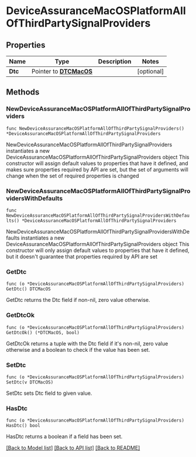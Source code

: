 # DeviceAssuranceMacOSPlatformAllOfThirdPartySignalProviders

## Properties

Name | Type | Description | Notes
------------ | ------------- | ------------- | -------------
**Dtc** | Pointer to [**DTCMacOS**](DTCMacOS.md) |  | [optional] 

## Methods

### NewDeviceAssuranceMacOSPlatformAllOfThirdPartySignalProviders

`func NewDeviceAssuranceMacOSPlatformAllOfThirdPartySignalProviders() *DeviceAssuranceMacOSPlatformAllOfThirdPartySignalProviders`

NewDeviceAssuranceMacOSPlatformAllOfThirdPartySignalProviders instantiates a new DeviceAssuranceMacOSPlatformAllOfThirdPartySignalProviders object
This constructor will assign default values to properties that have it defined,
and makes sure properties required by API are set, but the set of arguments
will change when the set of required properties is changed

### NewDeviceAssuranceMacOSPlatformAllOfThirdPartySignalProvidersWithDefaults

`func NewDeviceAssuranceMacOSPlatformAllOfThirdPartySignalProvidersWithDefaults() *DeviceAssuranceMacOSPlatformAllOfThirdPartySignalProviders`

NewDeviceAssuranceMacOSPlatformAllOfThirdPartySignalProvidersWithDefaults instantiates a new DeviceAssuranceMacOSPlatformAllOfThirdPartySignalProviders object
This constructor will only assign default values to properties that have it defined,
but it doesn't guarantee that properties required by API are set

### GetDtc

`func (o *DeviceAssuranceMacOSPlatformAllOfThirdPartySignalProviders) GetDtc() DTCMacOS`

GetDtc returns the Dtc field if non-nil, zero value otherwise.

### GetDtcOk

`func (o *DeviceAssuranceMacOSPlatformAllOfThirdPartySignalProviders) GetDtcOk() (*DTCMacOS, bool)`

GetDtcOk returns a tuple with the Dtc field if it's non-nil, zero value otherwise
and a boolean to check if the value has been set.

### SetDtc

`func (o *DeviceAssuranceMacOSPlatformAllOfThirdPartySignalProviders) SetDtc(v DTCMacOS)`

SetDtc sets Dtc field to given value.

### HasDtc

`func (o *DeviceAssuranceMacOSPlatformAllOfThirdPartySignalProviders) HasDtc() bool`

HasDtc returns a boolean if a field has been set.


[[Back to Model list]](../README.md#documentation-for-models) [[Back to API list]](../README.md#documentation-for-api-endpoints) [[Back to README]](../README.md)


